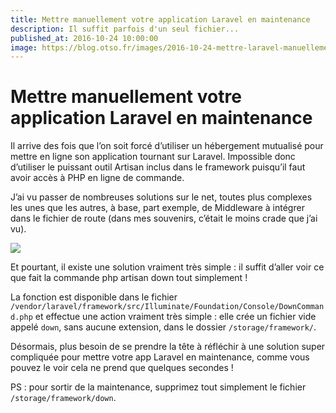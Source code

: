 ```yaml
---
title: Mettre manuellement votre application Laravel en maintenance
description: Il suffit parfois d'un seul fichier...
published_at: 2016-10-24 10:00:00
image: https://blog.otso.fr/images/2016-10-24-mettre-laravel-manuellement-en-maintenance/laravel-be-right-back.png
---
```


# Mettre manuellement votre application Laravel en maintenance

Il arrive des fois que l’on soit forcé d’utiliser un hébergement mutualisé pour mettre en ligne son application tournant sur Laravel. Impossible donc d’utiliser le puissant outil Artisan inclus dans le framework puisqu’il faut avoir accès à PHP en ligne de commande.

J’ai vu passer de nombreuses solutions sur le net, toutes plus complexes les unes que les autres, à base, part exemple, de Middleware à intégrer dans le fichier de route (dans mes souvenirs, c’était le moins crade que j’ai vu).

![](images/2016-10-24-mettre-laravel-manuellement-en-maintenance/laravel-be-right-back.png)

Et pourtant, il existe une solution vraiment très simple : il suffit d’aller voir ce que fait la commande php artisan down tout simplement !

La fonction est disponible dans le fichier `/vendor/laravel/framework/src/Illuminate/Foundation/Console/DownCommand.php` et effectue une action vraiment très simple : elle crée un fichier vide appelé `down`, sans aucune extension, dans le dossier `/storage/framework/`.

Désormais, plus besoin de se prendre la tête à réfléchir à une solution super compliquée pour mettre votre app Laravel en maintenance, comme vous pouvez le voir cela ne prend que quelques secondes !

PS : pour sortir de la maintenance, supprimez tout simplement le fichier `/storage/framework/down`.
